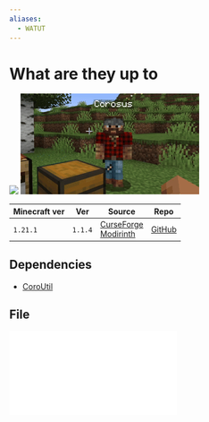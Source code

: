 ```yaml
---
aliases:
  - WATUT
---
```


# What are they up to

![](https://media.forgecdn.net/avatars/thumbnails/914/103/256/256/638370880469858157.png)
![](https://raw.githubusercontent.com/Corosauce/WATUT/1.20/showcase/typing.gif)

| Minecraft ver | Ver     | Source                                                                                                                                   | Repo                                         |
| ------------- | ------- | ---------------------------------------------------------------------------------------------------------------------------------------- | -------------------------------------------- |
| `1.21.1`      | `1.1.4` | [CurseForge](https://www.curseforge.com/minecraft/mc-mods/what-are-they-up-to)<br>[Modirinth](https://modrinth.com/mod/what-are-they-up-to) | [GitHub](https://github.com/Corosauce/WATUT) |

## Dependencies
- [CoroUtil](CoroUtil.md)

## File
![watut-neoforge-1.21.0-1.1.4](../src/mods/watut-neoforge-1.21.0-1.1.4.jar)